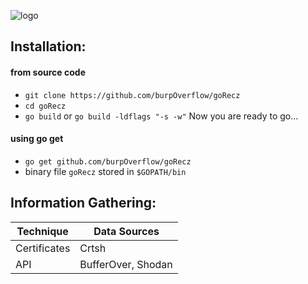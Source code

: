 ![logo](https://github.com/burpOverflow/goRecz/blob/master/media/logo.png)

## Installation:

#### from source code
* `git clone https://github.com/burpOverflow/goRecz`
* `cd goRecz`
* `go build` or `go build -ldflags "-s -w"` 
Now you are ready to go...

#### using go get
* `go get github.com/burpOverflow/goRecz`
* binary file `goRecz` stored in `$GOPATH/bin`

## Information Gathering:

| Technique | Data Sources |
| ------------ | ---------- |
| Certificates | Crtsh |
| API | BufferOver, Shodan |